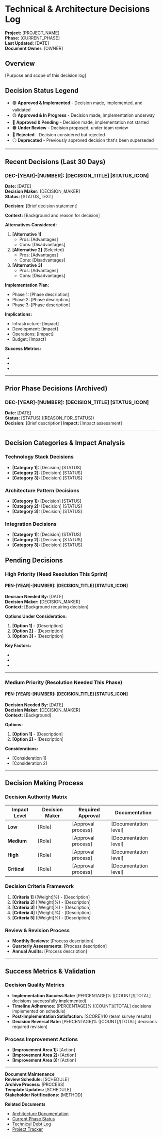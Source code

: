 # Technical & Architecture Decisions Log

**Project:** [PROJECT_NAME]  
**Phase:** [CURRENT_PHASE]  
**Last Updated:** [DATE]  
**Document Owner:** [OWNER]  

## Overview
[Purpose and scope of this decision log]

## Decision Status Legend
- 🟢 **Approved & Implemented** - Decision made, implemented, and validated
- 🟡 **Approved & In Progress** - Decision made, implementation underway  
- 🔵 **Approved & Pending** - Decision made, implementation not started
- 🟠 **Under Review** - Decision proposed, under team review
- 🔴 **Rejected** - Decision considered but rejected
- ⚪ **Deprecated** - Previously approved decision that's been superseded

---

## Recent Decisions (Last 30 Days)

### DEC-[YEAR]-[NUMBER]: [DECISION_TITLE] [STATUS_ICON]
**Date:** [DATE]  
**Decision Maker:** [DECISION_MAKER]  
**Status:** [STATUS_TEXT]  

**Decision:** [Brief decision statement]

**Context:** [Background and reason for decision]

**Alternatives Considered:**
1. **[Alternative 1]**
   - Pros: [Advantages]
   - Cons: [Disadvantages]
2. **[Alternative 2]** (Selected)
   - Pros: [Advantages]
   - Cons: [Disadvantages]
3. **[Alternative 3]**
   - Pros: [Advantages]
   - Cons: [Disadvantages]

**Implementation Plan:**
- Phase 1: [Phase description]
- Phase 2: [Phase description]
- Phase 3: [Phase description]

**Implications:**
- Infrastructure: [Impact]
- Development: [Impact]
- Operations: [Impact]
- Budget: [Impact]

**Success Metrics:**
- [Metric 1]: [Target]
- [Metric 2]: [Target]
- [Metric 3]: [Target]

---

## Prior Phase Decisions (Archived)

### DEC-[YEAR]-[NUMBER]: [DECISION_TITLE] [STATUS_ICON]
**Date:** [DATE]  
**Status:** [STATUS] ([REASON_FOR_STATUS])  
**Decision:** [Brief description]
**Impact:** [Impact assessment]

---

## Decision Categories & Impact Analysis

### Technology Stack Decisions
- **[Category 1]:** [Decision] [STATUS]
- **[Category 2]:** [Decision] [STATUS]
- **[Category 3]:** [Decision] [STATUS]

### Architecture Pattern Decisions  
- **[Category 1]:** [Decision] [STATUS]
- **[Category 2]:** [Decision] [STATUS]
- **[Category 3]:** [Decision] [STATUS]

### Integration Decisions
- **[Category 1]:** [Decision] [STATUS]
- **[Category 2]:** [Decision] [STATUS]
- **[Category 3]:** [Decision] [STATUS]

## Pending Decisions

### High Priority (Need Resolution This Sprint)

#### PEN-[YEAR]-[NUMBER]: [DECISION_TITLE] [STATUS_ICON]
**Decision Needed By:** [DATE]  
**Decision Maker:** [DECISION_MAKER]  
**Context:** [Background requiring decision]

**Options Under Consideration:**
1. **[Option 1]** - [Description]
2. **[Option 2]** - [Description]
3. **[Option 3]** - [Description]

**Key Factors:**
- [Factor 1]: [Consideration]
- [Factor 2]: [Consideration]
- [Factor 3]: [Consideration]

---

### Medium Priority (Resolution Needed This Phase)

#### PEN-[YEAR]-[NUMBER]: [DECISION_TITLE] [STATUS_ICON]
**Decision Needed By:** [DATE]  
**Decision Maker:** [DECISION_MAKER]  
**Context:** [Background]

**Options:**
1. **[Option 1]** - [Description]
2. **[Option 2]** - [Description]

**Considerations:**
- [Consideration 1]
- [Consideration 2]

---

## Decision Making Process

### Decision Authority Matrix
| Impact Level | Decision Maker | Required Approval | Documentation |
|--------------|----------------|-------------------|---------------|
| **Low** | [Role] | [Approval process] | [Documentation level] |
| **Medium** | [Role] | [Approval process] | [Documentation level] |
| **High** | [Role] | [Approval process] | [Documentation level] |
| **Critical** | [Role] | [Approval process] | [Documentation level] |

### Decision Criteria Framework
1. **[Criteria 1]** ([Weight]%) - [Description]
2. **[Criteria 2]** ([Weight]%) - [Description]
3. **[Criteria 3]** ([Weight]%) - [Description]
4. **[Criteria 4]** ([Weight]%) - [Description]
5. **[Criteria 5]** ([Weight]%) - [Description]

### Review & Revision Process
- **Monthly Reviews:** [Process description]
- **Quarterly Assessments:** [Process description]
- **Annual Audits:** [Process description]

---

## Success Metrics & Validation

### Decision Quality Metrics
- **Implementation Success Rate:** [PERCENTAGE]% ([COUNT]/[TOTAL] decisions successfully implemented)
- **Timeline Adherence:** [PERCENTAGE]% ([COUNT]/[TOTAL] decisions implemented on schedule)  
- **Post-Implementation Satisfaction:** [SCORE]/10 (team survey results)
- **Decision Reversal Rate:** [PERCENTAGE]% ([COUNT]/[TOTAL] decisions required revision)

### Process Improvement Actions
- **[Improvement Area 1]:** [Action]
- **[Improvement Area 2]:** [Action]
- **[Improvement Area 3]:** [Action]

---

**Document Maintenance**  
**Review Schedule:** [SCHEDULE]  
**Archive Process:** [PROCESS]  
**Template Updates:** [SCHEDULE]  
**Stakeholder Notifications:** [METHOD]  

**Related Documents**  
- [Architecture Documentation]([LINK])
- [Current Phase Status]([LINK])
- [Technical Debt Log]([LINK])
- [Project Tracker]([LINK])